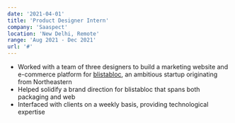 ```yaml
---
date: '2021-04-01'
title: 'Product Designer Intern'
company: 'Saaspect'
location: 'New Delhi, Remote'
range: 'Aug 2021 - Dec 2021'
url: '#'
---
```


- Worked with a team of three designers to build a marketing website and e-commerce platform for [blistabloc](https://blistabloc.com), an ambitious startup originating from Northeastern
- Helped solidify a brand direction for blistabloc that spans both packaging and web
- Interfaced with clients on a weekly basis, providing technological expertise
